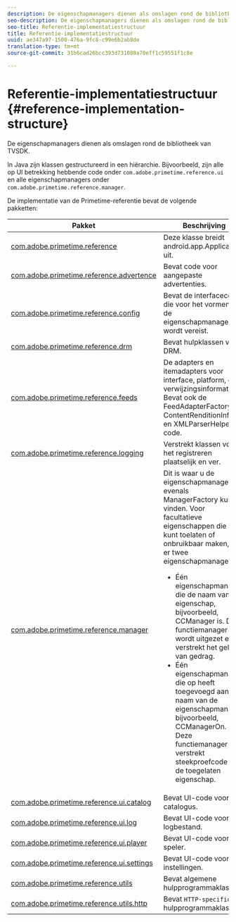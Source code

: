 ```yaml
---
description: De eigenschapmanagers dienen als omslagen rond de bibliotheek van TVSDK.
seo-description: De eigenschapmanagers dienen als omslagen rond de bibliotheek van TVSDK.
seo-title: Referentie-implementatiestructuur
title: Referentie-implementatiestructuur
uuid: ae347a97-1500-476a-9fc8-c99e6b2ab8de
translation-type: tm+mt
source-git-commit: 31b6cad26bcc393d731080a70eff1c59551f1c8e

---
```



# Referentie-implementatiestructuur {#reference-implementation-structure}

De eigenschapmanagers dienen als omslagen rond de bibliotheek van TVSDK.

In Java zijn klassen gestructureerd in een hiërarchie. Bijvoorbeeld, zijn alle op UI betrekking hebbende code onder `com.adobe.primetime.reference.ui` en alle eigenschapmanagers onder `com.adobe.primetime.reference.manager`.

De implementatie van de Primetime-referentie bevat de volgende pakketten:

| Pakket | Beschrijving |
|--- |--- |
| [com.adobe.primetime.reference](https://help.adobe.com/en_US/primetime/api/reference_implementation/android/javadoc/com/adobe/primetime/reference/PrimetimeReference.html) | Deze klasse breidt android.app.Application uit. |
| [com.adobe.primetime.reference.advertence](https://help.adobe.com/en_US/primetime/api/reference_implementation/android/javadoc/com/adobe/primetime/reference/advertising/package-summary.html) | Bevat code voor aangepaste advertenties. |
| [com.adobe.primetime.reference.config](https://help.adobe.com/en_US/primetime/api/reference_implementation/android/javadoc/com/adobe/primetime/reference/config/package-summary.html) | Bevat de interfacecode die voor het vormen van de eigenschapmanagers wordt vereist. |
| [com.adobe.primetime.reference.drm](https://help.adobe.com/en_US/primetime/api/reference_implementation/android/javadoc/com/adobe/primetime/reference/drm/package-summary.html) | Bevat hulpklassen voor DRM. |
| [com.adobe.primetime.reference.feeds](https://help.adobe.com/en_US/primetime/api/reference_implementation/android/javadoc/com/adobe/primetime/reference/feeds/package-summary.html) | De adapters en itemadapters voor interface, platform, en verwijzingsinformatie. Bevat ook de FeedAdapterFactory-, ContentRenditionInfo- en XMLParserHelper-code. |
| [com.adobe.primetime.reference.logging](https://help.adobe.com/en_US/primetime/api/reference_implementation/android/javadoc/com/adobe/primetime/reference/logging/package-summary.html) | Verstrekt klassen voor het registreren plaatselijk en ver. |
| [com.adobe.primetime.reference.manager](https://help.adobe.com/en_US/primetime/api/reference_implementation/android/javadoc/com/adobe/primetime/reference/manager/package-summary.html) | Dit is waar u de eigenschapmanagers evenals ManagerFactory kunt vinden. Voor facultatieve eigenschappen die u kunt toelaten of onbruikbaar maken, zijn er twee eigenschapmanagers: <ul><li>Één eigenschapmanager die de naam van de eigenschap, bijvoorbeeld, CCManager is. Deze functiemanager wordt uitgezet en verstrekt het gebrek van gedrag.</li><li>Één eigenschapmanager die op heeft toegevoegd aan de naam van de eigenschapmanager, bijvoorbeeld, CCManagerOn. Deze functiemanager verstrekt steekproefcode voor de toegelaten eigenschap.</li></ul> |
| [com.adobe.primetime.reference.ui.catalog](https://help.adobe.com/en_US/primetime/api/reference_implementation/android/javadoc/com/adobe/primetime/reference/ui/catalog/package-summary.html) | Bevat UI-code voor de catalogus. |
| [com.adobe.primetime.reference.ui.log](https://help.adobe.com/en_US/primetime/api/reference_implementation/android/javadoc/com/adobe/primetime/reference/ui/log/package-summary.html) | Bevat UI-code voor het logbestand. |
| [com.adobe.primetime.reference.ui.player](https://help.adobe.com/en_US/primetime/api/reference_implementation/android/javadoc/com/adobe/primetime/reference/ui/player/package-summary.html) | Bevat UI-code voor de speler. |
| [com.adobe.primetime.reference.ui.settings](https://help.adobe.com/en_US/primetime/api/reference_implementation/android/javadoc/com/adobe/primetime/reference/ui/settings/package-summary.html) | Bevat UI-code voor instellingen. |
| [com.adobe.primetime.reference.utils](https://help.adobe.com/en_US/primetime/api/reference_implementation/android/javadoc/com/adobe/primetime/reference/utils/package-summary.html) | Bevat algemene hulpprogrammaklassen. |
| [com.adobe.primetime.reference.utils.http](https://help.adobe.com/en_US/primetime/api/reference_implementation/android/javadoc/com/adobe/primetime/reference/utils/http/package-summary.html) | Bevat `HTTP-specific` hulpprogrammaklassen. |
